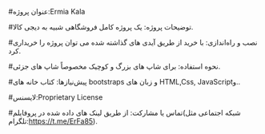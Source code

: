 
#عنوان پروژه:Ermia Kala

#توضیحات پروژه:
یک پروژه کامل فروشگاهی شبیه به دیجی کالا.

#نصب و راه‌اندازی:
با خرید از طریق آیدی های گذاشته شده می توان پروژه را خریداری کرد.

#نحوه استفاده:
برای شاپ های بزرگ و کوچیک مخصوصاً شاپ های جزئی.

#پیش‌نیازها:
کتاب خانه های bootstraps و زبان های HTML,Css, JavaScriptو..

#لایسنس:Proprietary License

#تماس یا مشارکت:
از طریق لینک های داده شده در پروفایلم(شبکه اجتماعی مثل تلگرام:https://t.me/ErFa85).
